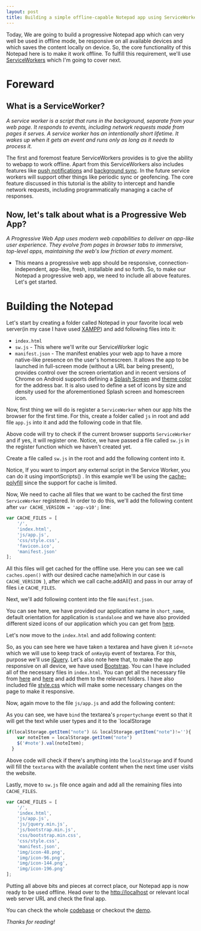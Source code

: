 ```yaml
---
layout: post
title: Building a simple offline-capable Notepad app using ServiceWorker
---
```


Today, We are going to build a progressive Notepad app which can very well be used in offline mode, be responsive on all available devices and which saves the content locally on device. So, the core functionality of this Notepad here is to make it work offline. To fulfill this requirement, we'll use [ServiceWorkers](https://developers.google.com/web/fundamentals/getting-started/primers/service-workers) which I'm going to cover next.

# Foreward

## What is a ServiceWorker?

_A service worker is a script that runs in the background, separate from your web page. It responds to events, including network requests made from pages it serves. A service worker has an intentionally short lifetime. It wakes up when it gets an event and runs only as long as it needs to process it._

The first and foremost feature ServiceWorkers provides is to give the ability to webapp to work offline. Apart from this ServiceWorkers also includes features like [push notifications](https://developers.google.com/web/updates/2015/03/push-notifications-on-the-open-web) and [background sync](https://developers.google.com/web/updates/2015/12/background-sync). In the future service workers will support other things like periodic sync or geofencing. The core feature discussed in this tutorial is the ability to intercept and handle network requests, including programmatically managing a cache of responses.

## Now, let's talk about what is a Progressive Web App?

_A Progressive Web App uses modern web capabilities to deliver an app-like user experience. They evolve from pages in browser tabs to immersive, top-level apps, maintaining the web's low friction at every moment._

- This means a progressive web app should be responsive, connection-independent, app-like, fresh, installable and so forth. So, to make our Notepad a progressive web app, we need to include all above features. Let's get started.

# Building the Notepad

Let's start by creating a folder called Notepad in your favorite local web server(in my case I have used [XAMPP](https://www.apachefriends.org/index.html)) and add following files into it:

- `index.html`
- `sw.js` - This where we'll write our ServiceWorker logic
- `manifest.json` - The manifest enables your web app to have a more native-like presence on the user's homescreen. It allows the app to be launched in full-screen mode (without a URL bar being present), provides control over the screen orientation and in recent versions of Chrome on Android supports defining a [Splash Screen](https://developers.google.com/web/updates/2015/10/splashscreen?hl=en) and [theme color](https://developers.google.com/web/updates/2014/11/Support-for-theme-color-in-Chrome-39-for-Android?hl=en) for the address bar. It is also used to define a set of icons by size and density used for the aforementioned Splash screen and homescreen icon.

Now, first thing we will do is register a `ServiceWorker` when our app hits the browser for the first time. For this, create a folder called `js` in root and add file `app.js` into it and add the following code in that file.

<script src="https://gist.github.com/amitmerchant1990/47533b3422bce2d50437d12fba705858.js"></script>

Above code will try to check if the current browser supports `ServiceWorker` and if yes, it will register one. Notice, we have passed a file called `sw.js` in the register function which we haven't created yet.

Create a file called `sw.js` in the root and add the following content into it.

<script src="https://gist.github.com/amitmerchant1990/4d5bb62b795b10cb593e8b585ae8a1a5.js"></script>

Notice, If you want to import any external script in the Service Worker, you can do it using importScripts() . In this example we'll be using the [cache-polyfill](https://github.com/coonsta/cache-polyfill) since the support for cache is limited.

Now, We need to cache all files that we want to be cached the first time `ServiceWorker` registered. In order to do this, we'll add the following content after `var CACHE_VERSION = 'app-v10';` line:

```javascript
var CACHE_FILES = [
    '/',
    'index.html',
    'js/app.js',
    'css/style.css',
    'favicon.ico',
    'manifest.json'
];
```

All this files will get cached for the offline use. Here you can see we call `caches.open()` with our desired cache name(which in our case is `CACHE_VERSION `), after which we call cache.addAll() and pass in our array of files i.e `CACHE_FILES`.

Next, we'll add following content into the file `manifest.json`.

<script src="https://gist.github.com/amitmerchant1990/ea50498abf28cd04083ccc200ac19227.js"></script>

You can see here, we have provided our application name in `short_name`, default orientation for application is `standalone` and we have also provided different sized icons of our application which you can get from [here](https://github.com/amitmerchant1990/notepad/tree/master/img).

Let's now move to the `index.html` and add following content:

<script src="https://gist.github.com/amitmerchant1990/e2d6fb2d92327fec9c7de85122a8137a.js"></script>

So, as you can see here we have taken a textarea and have given it `id`=`note` which we will use to keep track of `onKeyUp` event of textarea. For this, purpose we'll use [jQuery](https://jquery.com/). Let's also note here that, to make the app responsive on all device, we have used [Bootstrap](http://getbootstrap.com/). You can I have included all of the necessary files in `index.html`. You can get all the necessary file from [here](https://github.com/amitmerchant1990/notepad/tree/master/js) and [here](https://github.com/amitmerchant1990/notepad/tree/master/css) and add them to the relevant folders. I have also included file [style.css](https://github.com/amitmerchant1990/notepad/blob/master/css/style.css) which will make some necessary changes on the page to make it responsive.

Now, again move to the file `js/app.js` and add the following content:

<script src="https://gist.github.com/amitmerchant1990/6a4aee82dd4e54296a5c36c44496e5a2.js"></script>

As you can see, we have `bind` the textarea's `propertychange` event so that it will get the text while user types and it to the `localStorage

```javascript
if(localStorage.getItem("note") && localStorage.getItem("note")!=''){
    var noteItem = localStorage.getItem("note")
    $('#note').val(noteItem);
  }
```

Above code will check if there's anything into the `localStorage` and if found will fill the `textarea` with the available content when the next time user visits the website.

Lastly, move to `sw.js` file once again and add all the remaining files into `CACHE_FILES`.

```javascript
var CACHE_FILES = [
    '/',
    'index.html',
    'js/app.js',
    'js/jquery.min.js',
    'js/bootstrap.min.js',
    'css/bootstrap.min.css',
    'css/style.css',
    'manifest.json',
    'img/icon-48.png',
    'img/icon-96.png',
    'img/icon-144.png',
    'img/icon-196.png'
];
```

Putting all above bits and pieces at correct place, our Notepad app is now ready to be used offline. Head over to the [http://localhost](http://localhost) or relevant local web server URL and check the final app.

You can check the whole [codebase](https://github.com/amitmerchant1990/notepad) or checkout the [demo](https://www.amitmerchant.com/notepad/).

_Thanks for reading!_
